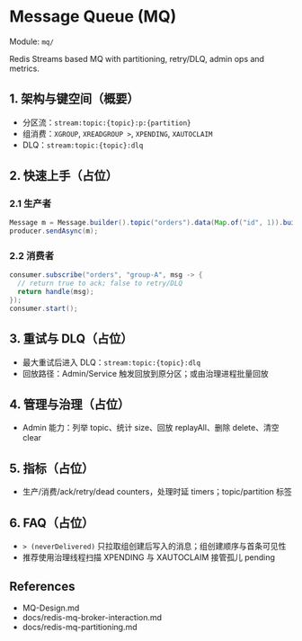 # Message Queue (MQ)

Module: `mq/`

Redis Streams based MQ with partitioning, retry/DLQ, admin ops and metrics.

## 1. 架构与键空间（概要）
- 分区流：`stream:topic:{topic}:p:{partition}`
- 组消费：`XGROUP`, `XREADGROUP >`, `XPENDING`, `XAUTOCLAIM`
- DLQ：`stream:topic:{topic}:dlq`

## 2. 快速上手（占位）
### 2.1 生产者
```java
Message m = Message.builder().topic("orders").data(Map.of("id", 1)).build();
producer.sendAsync(m);
```

### 2.2 消费者
```java
consumer.subscribe("orders", "group-A", msg -> {
  // return true to ack; false to retry/DLQ
  return handle(msg);
});
consumer.start();
```

## 3. 重试与 DLQ（占位）
- 最大重试后进入 DLQ：`stream:topic:{topic}:dlq`
- 回放路径：Admin/Service 触发回放到原分区；或由治理进程批量回放

## 4. 管理与治理（占位）
- Admin 能力：列举 topic、统计 size、回放 replayAll、删除 delete、清空 clear

## 5. 指标（占位）
- 生产/消费/ack/retry/dead counters，处理时延 timers；topic/partition 标签

## 6. FAQ（占位）
- `> (neverDelivered)` 只拉取组创建后写入的消息；组创建顺序与首条可见性
- 推荐使用治理线程扫描 XPENDING 与 XAUTOCLAIM 接管孤儿 pending

## References
- MQ-Design.md
- docs/redis-mq-broker-interaction.md
- docs/redis-mq-partitioning.md
